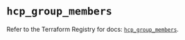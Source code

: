 # `hcp_group_members`

Refer to the Terraform Registry for docs: [`hcp_group_members`](https://registry.terraform.io/providers/hashicorp/hcp/0.99.0/docs/resources/group_members).

